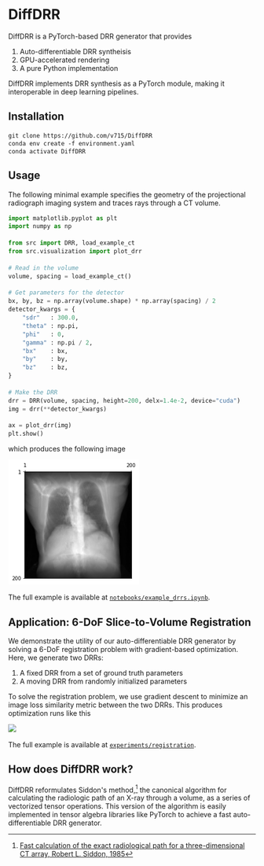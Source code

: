 # DiffDRR

DiffDRR is a PyTorch-based DRR generator that provides

1. Auto-differentiable DRR syntheisis
2. GPU-accelerated rendering
3. A pure Python implementation

DiffDRR implements DRR synthesis as a PyTorch module, making it interoperable in deep learning pipelines.

## Installation

```
git clone https://github.com/v715/DiffDRR
conda env create -f environment.yaml
conda activate DiffDRR
```

## Usage

The following minimal example specifies the geometry of the projectional radiograph imaging system and traces rays through a CT volume.

```Python
import matplotlib.pyplot as plt
import numpy as np

from src import DRR, load_example_ct
from src.visualization import plot_drr

# Read in the volume
volume, spacing = load_example_ct()

# Get parameters for the detector
bx, by, bz = np.array(volume.shape) * np.array(spacing) / 2
detector_kwargs = {
    "sdr"   : 300.0,
    "theta" : np.pi,
    "phi"   : 0,
    "gamma" : np.pi / 2,
    "bx"    : bx,
    "by"    : by,
    "bz"    : bz,
}

# Make the DRR
drr = DRR(volume, spacing, height=200, delx=1.4e-2, device="cuda")
img = drr(**detector_kwargs)

ax = plot_drr(img)
plt.show()
```

which produces the following image

![example_drr](figures/example_drr.png)

The full example is available at [`notebooks/example_drrs.ipynb`](notebooks/example_drrs.ipynb).

## Application: 6-DoF Slice-to-Volume Registration

We demonstrate the utility of our auto-differentiable DRR generator by solving a 6-DoF registration problem with gradient-based optimization.
Here, we generate two DRRs:

1. A fixed DRR from a set of ground truth parameters
2. A moving DRR from randomly initialized parameters

To solve the registration problem, we use gradient descent to minimize an image loss similarity metric between the two DRRs.
This produces optimization runs like this

![](https://github.com/v715/DiffDRR/blob/main/experiments/registration/results/momentum/gifs/converged/6.gif)

The full example is available at [`experiments/registration`](experiments/registration).

## How does DiffDRR work?

DiffDRR reformulates Siddon's method,[^fn] the canonical algorithm for calculating the radiologic path of an X-ray through a volume, as a series of vectorized tensor operations.
This version of the algorithm is easily implemented in tensor algebra libraries like PyTorch to achieve a fast auto-differentiable DRR generator.

[^fn]: [Fast calculation of the exact radiological path for a three-dimensional CT array, Robert L. Siddon, 1985](https://aapm.onlinelibrary.wiley.com/doi/abs/10.1118/1.595715)
